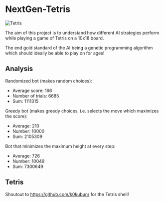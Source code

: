 # NextGen-Tetris
![Tetris](output.gif)

The aim of this project is to understand how different AI strategies perform while playing a game of Tetris on a 10x18 board.

The end gold standard of the AI being a genetic programming algorithm which should ideally be able to play on for ages!

## Analysis

Randomized bot (makes random choices):
* Average score: 166
* Number of trials: 6685
* Sum: 1111315

Greedy bot (makes greedy choices, i.e. selects the move which maximizes the score):
* Average: 210
* Number: 10000
* Sum: 2105309

Bot that minimizes the maximum height at every step:
* Average: 726
* Number: 10049
* Sum: 7300649

## Tetris

Shoutout to https://github.com/k0kubun/ for the Tetris shell!
